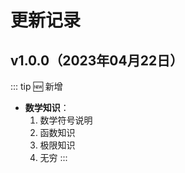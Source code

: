 # 更新记录


## v1.0.0（2023年04月22日）

::: tip 🆕 新增
- **数学知识**：
    1. 数学符号说明
    2. 函数知识
    3. 极限知识
    4. 无穷
:::
